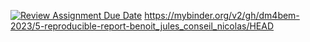 [![Review Assignment Due Date](https://classroom.github.com/assets/deadline-readme-button-24ddc0f5d75046c5622901739e7c5dd533143b0c8e959d652212380cedb1ea36.svg)](https://classroom.github.com/a/4YDPKTYq)
https://mybinder.org/v2/gh/dm4bem-2023/5-reproducible-report-benoit_jules_conseil_nicolas/HEAD


